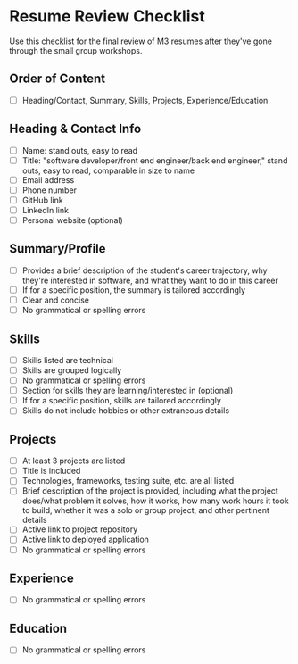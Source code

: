 # Resume Review Checklist

Use this checklist for the final review of M3 resumes after they've gone through the small group workshops.

## Order of Content
- [ ] Heading/Contact, Summary, Skills, Projects, Experience/Education

## Heading & Contact Info
- [ ] Name: stand outs, easy to read
- [ ] Title: "software developer/front end engineer/back end engineer," stand outs, easy to read, comparable in size to name 
- [ ] Email address
- [ ] Phone number
- [ ] GitHub link
- [ ] LinkedIn link
- [ ] Personal website (optional)

## Summary/Profile
- [ ] Provides a brief description of the student's career trajectory, why they're interested in software, and what they want to do in this career
- [ ] If for a specific position, the summary is tailored accordingly
- [ ] Clear and concise
- [ ] No grammatical or spelling errors

## Skills
- [ ] Skills listed are technical
- [ ] Skills are grouped logically
- [ ] No grammatical or spelling errors
- [ ] Section for skills they are learning/interested in (optional)
- [ ] If for a specific position, skills are tailored accordingly
- [ ] Skills do not include hobbies or other extraneous details

## Projects
- [ ] At least 3 projects are listed
- [ ] Title is included
- [ ] Technologies, frameworks, testing suite, etc. are all listed
- [ ] Brief description of the project is provided, including what the project does/what problem it solves, how it works, how many work hours it took to build, whether it was a solo or group project, and other pertinent details
- [ ] Active link to project repository
- [ ] Active link to deployed application
- [ ] No grammatical or spelling errors

## Experience
- [ ] No grammatical or spelling errors

## Education
- [ ] No grammatical or spelling errors
